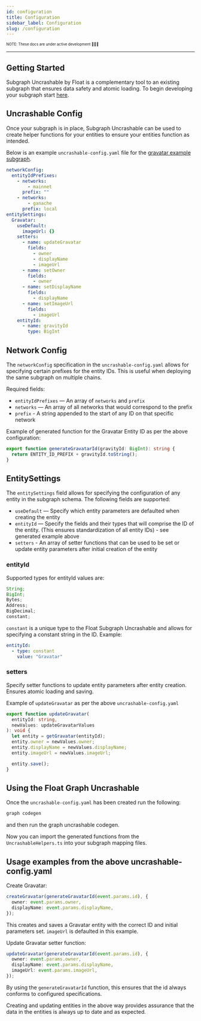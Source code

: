 ```yaml
---
id: configuration
title: Configuration
sidebar_label: Configuration
slug: /configuration
---
```


<sub><sup> NOTE: These docs are under active development 👷‍♀️👷 </sup></sub>

---

## Getting Started

Subgraph Uncrashable by Float is a complementary tool to an existing subgraph that ensures data safety and atomic loading. To begin developing your subgraph start [here](https://thegraph.com/docs/en/developing/creating-a-subgraph/).

## Uncrashable Config

Once your subgraph is in place, Subgraph Uncrashable can be used to create helper functions for your entities to ensure your entities function as intended.

Below is an example `uncrashable-config.yaml` file for the [gravatar example subgraph](https://github.com/graphprotocol/example-subgraph).

```yaml
networkConfig:
  entityIdPrefixes:
    - networks:
        - mainnet
      prefix: ""
    - networks:
        - ganache
      prefix: local
entitySettings:
  Gravatar:
    useDefault:
      imageUrl: {}
    setters:
      - name: updateGravatar
        fields:
          - owner
          - displayName
          - imageUrl
      - name: setOwner
        fields:
          - owner
      - name: setDisplayName
        fields:
          - displayName
      - name: setImageUrl
        fields:
          - imageUrl
    entityId:
      - name: gravityId
        type: BigInt
```

## Network Config

The `networkConfig` specification in the `uncrashable-config.yaml` allows for specifying certain prefixes for the entity IDs. This is useful when deploying the same subgraph on multiple chains.

Required fields:

- `entityIdPrefixes` — An array of `networks` and `prefix`
- `networks` — An array of all networks that would correspond to the prefix
- `prefix` - A string appended to the start of any ID on that specific network

Example of generated function for the Gravatar Entity ID as per the above configuration:

```typescript
export function generateGravatarId(gravityId: BigInt): string {
  return ENTITY_ID_PREFIX + gravityId.toString();
}
```

## EntitySettings

The `entitySettings` field allows for specifying the configuration of any entity in the subgraph schema.
The following fields are supported:

- `useDefault` — Specify which entity parameters are defaulted when creating the entity
- `entityId` — Specify the fields and their types that will comprise the ID of the entity. (This ensures standardization of all entity IDs) - see generated example above
- `setters` - An array of setter functions that can be used to be set or update entity parameters after initial creation of the entity

### entityId

Supported types for entityId values are:

```javascript
String;
BigInt;
Bytes;
Address;
BigDecimal;
constant;
```

`constant` is a unique type to the Float Subgraph Uncrashable and allows for specifying a constant string in the ID. Example:

```yaml
entityId:
  - type: constant
    value: "Gravatar"
```

### setters

Specify setter functions to update entity parameters after entity creation. Ensures atomic loading and saving.

Example of `updateGravatar` as per the above `uncrashable-config.yaml`

```typescript
export function updateGravatar(
  entityId: string,
  newValues: updateGravatarValues
): void {
  let entity = getGravatar(entityId);
  entity.owner = newValues.owner;
  entity.displayName = newValues.displayName;
  entity.imageUrl = newValues.imageUrl;

  entity.save();
}
```

## Using the Float Graph Uncrashable

Once the `uncrashable-config.yaml` has been created run the following:

```sh
graph codegen
```

and then run the graph uncrashable codegen.

Now you can import the generated functions from the `UncrashableHelpers.ts` into your subgraph mapping files.

## Usage examples from the above uncrashable-config.yaml

Create Gravatar:

```typescript
createGravatar(generateGravatarId(event.params.id), {
  owner: event.params.owner,
  displayName: event.params.displayName,
});
```

This creates and saves a Gravatar entity with the correct ID and initial parameters set. `imageUrl` is defaulted in this example.

Update Gravatar setter function:

```typescript
updateGravatar(generateGravatarId(event.params.id), {
  owner: event.params.owner,
  displayName: event.params.displayName,
  imageUrl: event.params.imageUrl,
});
```

By using the `generateGravatarId` function, this ensures that the id always conforms to configured specifications.

Creating and updating entities in the above way provides assurance that the data in the entities is always up to date and as expected.
